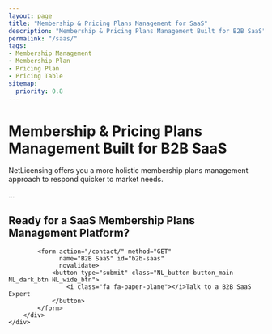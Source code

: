 ```yaml
---
layout: page
title: "Membership & Pricing Plans Management for SaaS"
description: "Membership & Pricing Plans Management Built for B2B SaaS"
permalink: "/saas/"
tags:
- Membership Management
- Membership Plan
- Pricing Plan
- Pricing Table
sitemap:
  priority: 0.8
---
```

<div class="row NL_banner">
    <div class="col-md-6 col-md-offset-3 NL_about_page">
        <h1>Membership & Pricing Plans Management Built for B2B SaaS</h1>
        <span>NetLicensing offers you a more holistic membership plans management approach to respond quicker to market needs.</span>
    </div>
</div>

...

<div class="row">
    <div class="col-md-12 NL_form_light NL_block">
        <div class="col-md-8 col-md-offset-2 NL_form_light_text">
            <h2>Ready for a SaaS Membership Plans Management Platform?</h2>

            <form action="/contact/" method="GET"
                  name="B2B SaaS" id="b2b-saas"
                  novalidate>
                <button type="submit" class="NL_button button_main NL_dark_btn NL_wide_btn">
                    <i class="fa fa-paper-plane"></i>Talk to a B2B SaaS Expert
                </button>
            </form>
        </div>
    </div>
</div>
